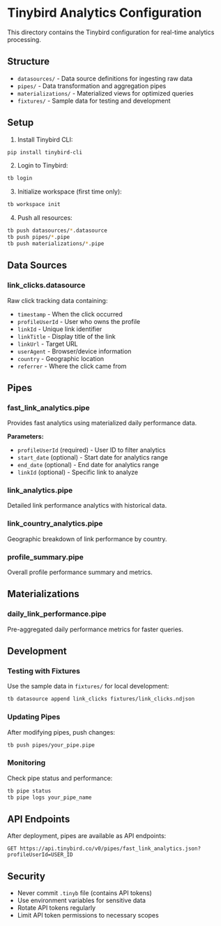 # Tinybird Analytics Configuration

This directory contains the Tinybird configuration for real-time analytics processing.

## Structure

- `datasources/` - Data source definitions for ingesting raw data
- `pipes/` - Data transformation and aggregation pipes
- `materializations/` - Materialized views for optimized queries
- `fixtures/` - Sample data for testing and development

## Setup

1. Install Tinybird CLI:
```bash
pip install tinybird-cli
```

2. Login to Tinybird:
```bash
tb login
```

3. Initialize workspace (first time only):
```bash
tb workspace init
```

4. Push all resources:
```bash
tb push datasources/*.datasource
tb push pipes/*.pipe
tb push materializations/*.pipe
```

## Data Sources

### link_clicks.datasource
Raw click tracking data containing:
- `timestamp` - When the click occurred
- `profileUserId` - User who owns the profile
- `linkId` - Unique link identifier
- `linkTitle` - Display title of the link
- `linkUrl` - Target URL
- `userAgent` - Browser/device information
- `country` - Geographic location
- `referrer` - Where the click came from

## Pipes

### fast_link_analytics.pipe
Provides fast analytics using materialized daily performance data.

**Parameters:**
- `profileUserId` (required) - User ID to filter analytics
- `start_date` (optional) - Start date for analytics range
- `end_date` (optional) - End date for analytics range
- `linkId` (optional) - Specific link to analyze

### link_analytics.pipe
Detailed link performance analytics with historical data.

### link_country_analytics.pipe
Geographic breakdown of link performance by country.

### profile_summary.pipe
Overall profile performance summary and metrics.

## Materializations

### daily_link_performance.pipe
Pre-aggregated daily performance metrics for faster queries.

## Development

### Testing with Fixtures
Use the sample data in `fixtures/` for local development:

```bash
tb datasource append link_clicks fixtures/link_clicks.ndjson
```

### Updating Pipes
After modifying pipes, push changes:

```bash
tb push pipes/your_pipe.pipe
```

### Monitoring
Check pipe status and performance:

```bash
tb pipe status
tb pipe logs your_pipe_name
```

## API Endpoints

After deployment, pipes are available as API endpoints:

```
GET https://api.tinybird.co/v0/pipes/fast_link_analytics.json?profileUserId=USER_ID
```

## Security

- Never commit `.tinyb` file (contains API tokens)
- Use environment variables for sensitive data
- Rotate API tokens regularly
- Limit API token permissions to necessary scopes
